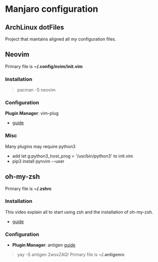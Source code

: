 # Manjaro configuration

## ArchLinux dotFiles

Project that mantains aligned all my configuration files.

## Neovim

Primary file is **~/.config/nvim/init.vim**

### Installation

> pacman -S neovim

### Configuration

**Plugin Manager**: vim-plug 
- [guide](https://www.youtube.com/watch?v=zhu1zFsD0t4)

### Misc

Many plugins may require python3

- add let g:python3_host_prog = '/usr/bin/python3' to init.vim
- pip3 install pynvim --user

## oh-my-zsh

Primary file is **~/.zshrc**

### Installation

This video explain all to start using zsh and the installation of oh-my-zsh.

- [guide](https://www.youtube.com/watch?v=4KBuPCeF9Gc)

### Configuration

- **Plugin Manager**:  antigen
 [guide](https://levelup.gitconnected.com/zsh-antigen-oh-my-zsh-a-beautiful-powerful-robust-shell-ca5873821671)

 >yay -S antigen
2wsxZAQ!
 Primary file is **~/.antigenrc**